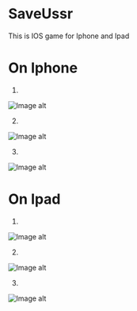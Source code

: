 # SaveUssr
This is IOS game for Iphone and Ipad

# On Iphone
1)
![Image alt](https://github.com/romarakhlin/SaveUssr/blob/master/iphone1.png)

2)
![Image alt](https://github.com/romarakhlin/SaveUssr/blob/master/iphone2.png)

3)
![Image alt](https://github.com/romarakhlin/SaveUssr/blob/master/iphone3.png)


# On Ipad
1)
![Image alt](https://github.com/romarakhlin/SaveUssr/blob/master/ipad1.png)

2)
![Image alt](https://github.com/romarakhlin/SaveUssr/blob/master/ipad2.png)

3)
![Image alt](https://github.com/romarakhlin/SaveUssr/blob/master/ipad3.png)
